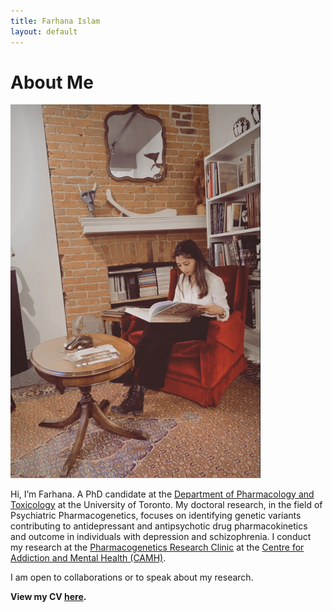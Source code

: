 ```yaml
---
title: Farhana Islam
layout: default
---
```




# About Me

<img src="IMG_4957.JPG" alt="IMG_4957" width="400"/>


Hi, I’m Farhana. A PhD candidate at the [Department of Pharmacology and Toxicology](https://glse.utoronto.ca/farhana-islam-pharmacology-and-toxicology) at the University of Toronto. My doctoral research, in the field of Psychiatric Pharmacogenetics, focuses on identifying genetic variants contributing to antidepressant and antipsychotic drug pharmacokinetics and outcome in individuals with depression and schizophrenia. I conduct my research at the [Pharmacogenetics Research Clinic](https://pgxrc.ca/farhana-islam) at the [Centre for Addiction and Mental Health (CAMH)](https://www.camh.ca/).

I am open to collaborations or to speak about my research. 

**View my CV [here](./another-page.html).**
